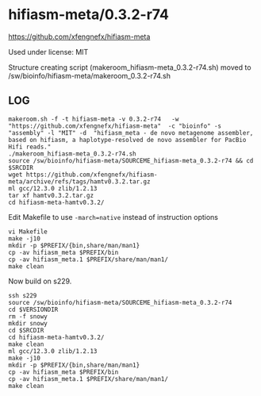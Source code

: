 hifiasm-meta/0.3.2-r74
======================

<https://github.com/xfengnefx/hifiasm-meta>

Used under license:
MIT


Structure creating script (makeroom_hifiasm-meta_0.3.2-r74.sh) moved to /sw/bioinfo/hifiasm-meta/makeroom_0.3.2-r74.sh

LOG
---

    makeroom.sh -f -t hifiasm-meta -v 0.3.2-r74   -w "https://github.com/xfengnefx/hifiasm-meta"  -c "bioinfo" -s "assembly" -l "MIT" -d  "hifiasm_meta - de novo metagenome assembler, based on hifiasm, a haplotype-resolved de novo assembler for PacBio Hifi reads."
    ./makeroom_hifiasm-meta_0.3.2-r74.sh 
    source /sw/bioinfo/hifiasm-meta/SOURCEME_hifiasm-meta_0.3.2-r74 && cd $SRCDIR
    wget https://github.com/xfengnefx/hifiasm-meta/archive/refs/tags/hamtv0.3.2.tar.gz
    ml gcc/12.3.0 zlib/1.2.13
    tar xf hamtv0.3.2.tar.gz 
    cd hifiasm-meta-hamtv0.3.2/

Edit Makefile to use `-march=native` instead of instruction options

    vi Makefile 
    make -j10
    mkdir -p $PREFIX/{bin,share/man/man1}
    cp -av hifiasm_meta $PREFIX/bin
    cp -av hifiasm_meta.1 $PREFIX/share/man/man1/
    make clean

Now build on s229.

    ssh s229
    source /sw/bioinfo/hifiasm-meta/SOURCEME_hifiasm-meta_0.3.2-r74
    cd $VERSIONDIR
    rm -f snowy
    mkdir snowy
    cd $SRCDIR
    cd hifiasm-meta-hamtv0.3.2/
    make clean
    ml gcc/12.3.0 zlib/1.2.13
    make -j10
    mkdir -p $PREFIX/{bin,share/man/man1}
    cp -av hifiasm_meta $PREFIX/bin
    cp -av hifiasm_meta.1 $PREFIX/share/man/man1/
    make clean

